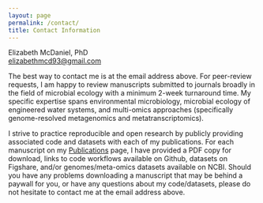 ```yaml
---
layout: page
permalink: /contact/
title: Contact Information 
---
```


Elizabeth McDaniel, PhD <br>
<a href = "mailto: elizabethmcd93@gmail.com">elizabethmcd93@gmail.com</a> <br>

The best way to contact me is at the email address above. For peer-review requests, I am happy to review manuscripts submitted to journals broadly in the field of microbial ecology with a minimum 2-week turnaround time. My specific expertise spans environmental microbiology, microbial ecology of engineered water systems, and multi-omics approaches (specifically genome-resolved metagenomics and metatranscriptomics). <br>

I strive to practice reproducible and open research by publicly providing associated code and datasets with each of my publications. For each manuscript on my [Publications](https://elizabethmcd.github.io/publications/) page, I have provided a PDF copy for download, links to code workflows available on Github, datasets on Figshare, and/or genomes/meta-omics datasets available on NCBI. Should you have any problems downloading a manuscript that may be behind a paywall for you, or have any questions about my code/datasets, please do not hesitate to contact me at the email address above. 